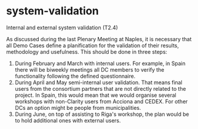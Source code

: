 # system-validation
Internal and external system validation (T2.4)

As discussed during the last Plenary Meeting at Naples, it is necessary that all Demo Cases define a planification for the validation of their results, methodology and usefulness. This should be done in three steps:

1. During February and March with internal users. For example, in Spain there will be biweekly meetings all DC members to verify the functionality following the defined questionnaire.
2. During April and May semi-internal user validation. That means final users from the consortium partners that are not directly related to the project. In Spain, this would mean that we would organise several workshops with non-Clarity users from Acciona and CEDEX. For other DCs an option might be people from municipalities.
3. During June, on top of assisting to Riga's workshop, the plan would be to hold additional ones with external users.

